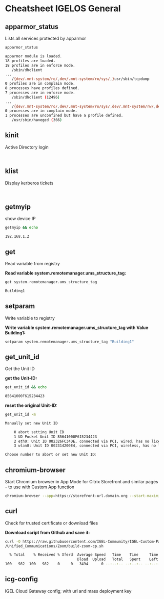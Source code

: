 # Cheatsheet IGELOS General

## apparmor_status

Lists all services protected by apparmor

```bash
apparmor_status
```

```bash
apparmor module is loaded.
18 profiles are loaded.
18 profiles are in enforce mode.
   /sbin/dhclient
...
   /{dev/.mnt-system/ro/,dev/.mnt-system/ro/sys/,}usr/sbin/tcpdump
0 profiles are in complain mode.
8 processes have profiles defined.
7 processes are in enforce mode.
   /sbin/dhclient (12496)
...
   /{dev/.mnt-system/ro/,dev/.mnt-system/ro/sys/,dev/.mnt-system/rw/,dev/.mnt-system/rw/sys/,}services/fbrw/firefox/{,*[^s][^h]} (14061)
0 processes are in complain mode.
1 processes are unconfined but have a profile defined.
   /usr/sbin/haveged (366)
```

## kinit

Active Directory login

```bash

```

```bash

```

## klist

Display kerberos tickets

```bash

```

```bash

```

## getmyip

show device IP

```bash
getmyip && echo
```

```bash
192.168.1.2
```

## get

Read variable from registry

**Read variable system.remotemanager.ums_structure_tag:**

```bash
get system.remotemanager.ums_structure_tag
```

```bash
Building1
```

## setparam

Write variable to registry

**Write variable system.remotemanager.ums_structure_tag with Value Building1:**

```bash
setparam system.remotemanager.ums_structure_tag "Building1"
```

## get_unit_id

Get the Unit ID

**get the Unit-ID:**

```bash
get_unit_id && echo
```

```bash
85641000F615234423
```

**reset the original Unit-ID:**

```bash
get_unit_id -m
```

```bash
Manually set new Unit ID

    0 abort setting Unit ID
    1 UD Pocket Unit ID 85641000F615234423
    2 eth0: Unit ID 002326FC34DE, connected via PCI, wired, has no license
    3 wlan0: Unit ID 002314200E4, connected via PCI, wireless, has no license

Choose number to abort or set new Unit ID:
```

## chromium-browser

Start Chromium browser in App Mode for Citrix Storefront and similar pages - to use with Custom App function

```bash
chromium-browser --app=https://storefront-url.domain.org --start-maximized
  ```

## curl

Check for trusted certificate or download files

**Download script from Github and save it:**

```bash
curl -O https://raw.githubusercontent.com/IGEL-Community/IGEL-Custom-Partitions/master/CP_Source
/Unified_Communications/Zoom/build-zoom-cp.sh
```

```bash
  % Total    % Received % Xferd  Average Speed   Time    Time     Time  Current
                                 Dload  Upload   Total   Spent    Left  Speed
100   982  100   982    0     0   3494      0 --:--:-- --:--:-- --:--:--  3494
```

## icg-config

IGEL Cloud Gateway config; with url and mass deployment key

```bash

```

```bash

```
